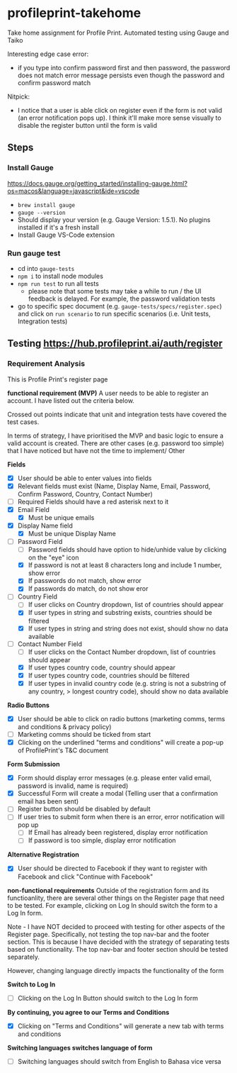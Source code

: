 # profileprint-takehome

Take home assignment for Profile Print. Automated testing using Gauge and Taiko

Interesting edge case error:

- if you type into confirm password first and then password, the password does not match error message persists even though the password and confirm password match

Nitpick:

- I notice that a user is able click on register even if the form is not valid (an error notification pops up). I think it'll make more sense visually to disable the register button until the form is valid

## Steps

### Install Gauge

https://docs.gauge.org/getting_started/installing-gauge.html?os=macos&language=javascript&ide=vscode

- `brew install gauge`
- `gauge --version`
- Should display your version (e.g. Gauge Version: 1.5.1). No plugins installed if it's a fresh install
- Install Gauge VS-Code extension

### Run gauge test

- cd into `gauge-tests`
- `npm i` to install node modules
- `npm run test` to run all tests
  - please note that some tests may take a while to run / the UI feedback is delayed. For example, the password validation tests
- go to specific spec document (e.g. `gauge-tests/specs/register.spec`) and click on `run scenario` to run specific scenarios (i.e. Unit tests, Integration tests)

## Testing https://hub.profileprint.ai/auth/register

### Requirement Analysis

This is Profile Print's register page

**functional requirement (MVP)**
A user needs to be able to register an account. I have listed out the criteria below.

Crossed out points indicate that unit and integration tests have covered the test cases.

In terms of strategy, I have prioritised the MVP and basic logic to ensure a valid account is created. There are other cases (e.g. password too simple) that I have noticed but
have not the time to implement/ Other

**Fields**

- [x] User should be able to enter values into fields
- [x] Relevant fields must exist (Name, Display Name, Email, Password, Confirm Password, Country, Contact Number)
- [ ] Required Fields should have a red asterisk next to it
- [x] Email Field
  - [x] Must be unique emails
- [x] Display Name field
  - [x] Must be unique Display Name
- [ ] Password Field
  - [ ] Password fields should have option to hide/unhide value by clicking on the "eye" icon
  - [x] If password is not at least 8 characters long and include 1 number, show error
  - [x] If passwords do not match, show error
  - [x] If passwords do match, do not show eror
- [ ] Country Field
  - [ ] If user clicks on Country dropdown, list of countries should appear
  - [x] If user types in string and substring exists, countries should be filtered
  - [x] If user types in string and string does not exist, should show no data available
- [ ] Contact Number Field
  - [ ] If user clicks on the Contact Number dropdown, list of countries should appear
  - [x] If user types country code, country should appear
  - [x] If user types country code, countries should be filtered
  - [x] If user types in invalid country code (e.g. string is not a substring of any country, > longest country code), should show no data available

**Radio Buttons**

- [x] User should be able to click on radio buttons (marketing comms, terms and conditions & privacy policy)
- [ ] Marketing comms should be ticked from start
- [x] Clicking on the underlined "terms and conditions" will create a pop-up of ProfilePrint's T&C document

**Form Submission**

- [x] Form should display error messages (e.g. please enter valid email, password is invalid, name is required)
- [x] Successful Form will create a modal (Telling user that a confirmation email has been sent)
- [ ] Register button should be disabled by default
- [ ] If user tries to submit form when there is an error, error notification will pop up
  - [ ] If Email has already been registered, display error notification
  - [ ] If password is too simple, display error notification

**Alternative Registration**

- [x] User should be directed to Facebook if they want to register with Facebook and click "Continue with Facebook"

**non-functional requirements**
Outside of the registration form and its functioanlity, there are several other things on the Register page that need to be tested. For example, clicking on Log In should switch the form to a Log In form.

Note - I have NOT decided to proceed with testing for other aspects of the Register page. Specifically, not testing the top nav-bar and the footer section. This is because I have decided with the strategy of separating tests based on functionality. The top nav-bar and footer section should be tested separately.

However, changing language directly impacts the functionality of the form

**Switch to Log In**

- [ ] Clicking on the Log In Button should switch to the Log In form

**By continuing, you agree to our Terms and Conditions**

- [x] Clicking on "Terms and Conditions" will generate a new tab with terms and conditions

**Switching languages switches language of form**

- [ ] Switching languages should switch from English to Bahasa vice versa
